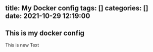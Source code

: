 title: My Docker config
tags: []
categories: []
date: 2021-10-29 12:19:00
---
## This is my docker config
This is new Text
